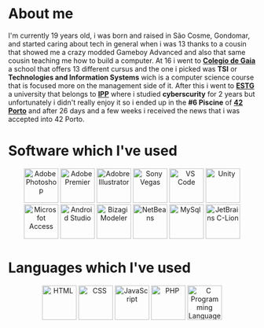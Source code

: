 <h1>About me</h1>
I'm currently 19 years old, i was born and raised in São Cosme, Gondomar, and started caring about tech in general when i was 13 thanks to a cousin that showed me a crazy modded Gameboy Advanced and also that same cousin teaching me how to build a computer. At 16 i went to <b><a href="https://www.colgaia.pt/">Colegio de Gaia</a></b> a school that offers 13 different cursus and the one i picked was <b>TSI</b> or <b>Technologies and Information Systems</b> wich is a computer science course that is focused more on the management side of it. After this i went to <b><a href="https://www.estg.ipp.pt/">ESTG</a></b> a university that belongs to <b><a href="https://www.ipp.pt/">IPP</a></b> where i studied <b>cyberscurity</b> for 2 years but unfortunately i didn't really enjoy it so i ended up in the <b>#6 Piscine</b> of <b><a href="https://42porto.com/">42 Porto</a></b> and after 26 days and a few weeks i received the news that i was accepted into 42 Porto.

<h1>Software which I've used</h1>
<div align=center>
	<a href="https://www.adobe.com/pt/products/photoshop.html"><img src="https://i.imgur.com/E6exww4.png" height="70px" width="70px" alt="Adobe Photoshop"></a>
	<a href="https://www.adobe.com/pt/products/premiere.html"><img src="https://i.imgur.com/7IzFfNZ.png" height="70px" width="70px" alt="Adobe Premier"></a>
	<a href="https://www.adobe.com/pt/products/illustrator.html"><img src="https://i.imgur.com/QGU1AQg.png" height="70px" width="70px" alt="Adobre Illustrator"></a>
	<a href="https://www.vegascreativesoftware.com/pt/"><img src="https://i.imgur.com/XichCbP.png" height="70px" widht="70px" alt="Sony Vegas"></a>
	<a href="https://code.visualstudio.com/"><img src="https://i.imgur.com/yY111FZ.png" height="70px" widht="70px" alt="VS Code"></a>
	<a href="https://unity.com/"><img src="https://i.imgur.com/ZWwWOY6.png" height="70px" widht="70px" alt="Unity"></a>
	<a href="https://www.microsoft.com/pt-pt/microsoft-365/access"><img src="https://i.imgur.com/j8Cp7XA.png" height="70px" width="70px" alt="Microsfot Access"></a>
	<a href="https://developer.android.com/studio"><img src="https://i.imgur.com/uTRUBA9.png" height="70px" widht="70px" alt="Android Studio"></a>
	<a href="https://www.bizagi.com/pt/plataforma/modeler"><img src="https://i.imgur.com/xjgnUTX.png" height="70px" widht="70px" alt="Bizagi Modeler"></a>
	<a href="https://netbeans.apache.org/"><img src="https://i.imgur.com/kTFUfwF.png" height="70px" widht="70px" alt="NetBeans"></a>
	<a href="https://www.mysql.com/"><img src="https://i.imgur.com/W19NTz7.png" height="70px" width="70px" alt="MySql"></a>
	<a href="https://www.jetbrains.com/clion/"><img src="https://i.imgur.com/FEabgH9.png" height="70px" width="70px" alt="JetBrains C-Lion"></a>
</div>

<h1>Languages which I've used</h1>
<div align=center>
	<img src="https://i.imgur.com/wgik4Wp.png" height="70px" widht="70px" alt="HTML">
	<img src="https://i.imgur.com/IycOl6h.png" height="70px" widht="70px" alt="CSS">
	<img src="https://i.imgur.com/eJU75IJ.png" height="70px" widht="70px" alt="JavaScript">
	<img src="https://i.imgur.com/5zvrsTa.png" height="70px" widht="70px" alt="PHP">
	<a href="https://en.wikipedia.org/wiki/The_C_Programming_Language"><img src="https://i.imgur.com/2tkmLF2.png" height="70px" widht="70px" alt="C Programming Language"></a>
</div>

